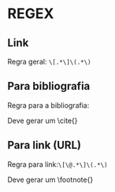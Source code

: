 # REGEX

## Link

Regra geral: `\[.*\]\(.*\)`

## Para bibliografia

Regra para a bibliografia:

Deve gerar um \cite{}

## Para link (URL)
Regra para link:`\[\@.*\]\(.*\)`

Deve gerar um \footnote{}


